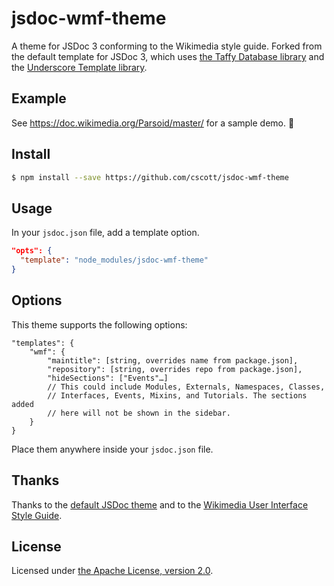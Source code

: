 # jsdoc-wmf-theme

A theme for JSDoc 3 conforming to the Wikimedia style guide.  Forked from
the default template for JSDoc 3, which uses
[the Taffy Database library](http://taffydb.com/) and the
[Underscore Template library](http://underscorejs.org/).

## Example
See https://doc.wikimedia.org/Parsoid/master/ for a sample demo. :rocket:

## Install
```bash
$ npm install --save https://github.com/cscott/jsdoc-wmf-theme
```

## Usage
In your `jsdoc.json` file, add a template option.
```json
"opts": {
  "template": "node_modules/jsdoc-wmf-theme"
}
```

## Options
This theme supports the following options:
```
"templates": {
    "wmf": {
        "maintitle": [string, overrides name from package.json],
        "repository": [string, overrides repo from package.json],
        "hideSections": ["Events"…]
        // This could include Modules, Externals, Namespaces, Classes,
        // Interfaces, Events, Mixins, and Tutorials. The sections added
        // here will not be shown in the sidebar.
    }
}
```
Place them anywhere inside your `jsdoc.json` file.

## Thanks
Thanks to the [default JSDoc theme](https://github.com/jsdoc3/jsdoc)
and to the
[Wikimedia User Interface Style Guide](https://wikimedia.github.io/WikimediaUI-Style-Guide/).

## License
Licensed under [the Apache License, version 2.0](LICENSE.md).
